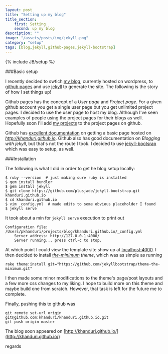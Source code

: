 ```yaml
---
layout: post
title: "Setting up my blog"
title_section:
    first: Setting
    second: up my blog
description: ""
image: "/assets/posts/img/jekyll.png"
category: "setup"
tags: [blog,jekyll,github-pages,jekyll-bootstrap]
---
```

{% include JB/setup %}

###Basic setup

I recently decided to swtich [my blog](http://techneekr.wordpress.com/), currently hosted on wordpress, to
[github pages](https://pages.github.com/) and use [jekyll](http://jekyllrb.com/) to generate the site. The
following is the story of how I set things up!

Github pages has the concept of a *User page* and *Project page*. For a given github account you get a single user page
but you get unlimited project pages. I decided to use the user page to host my blog. Although I've seen examples of
people using the project pages for their blogs as well. Hopefully soon I'll add
[my projects](http://ezapps.herokuapp.com/) to the project pages on github.

Github has [excellent documentation](https://pages.github.com/) on getting a basic page hosted
on *http://khanduri.github.io*. Github also has good documentation on *Blogging with jekyll*, but that's not the
route I took. I decided to use [jekyll-bootsrap](http://jekyllbootstrap.com/) which was easy to setup, as well.

###Installation

The following is what I did in order to get he blog setup locally:

    $ ruby --version  # just making sure ruby is installed
    $ gem install bundler
    $ gem install jekyll
    $ git clone https://github.com/plusjade/jekyll-bootstrap.git khanduri.github.io
    $ cd khanduri.github.io
    $ vim _config.yml  # made edits to some obvious placeholder I found
    $ jekyll serve

It took about a min for `jekyll serve` execution to print out

    Configuration file: /Users/pkhanduri/projects/blog/khanduri.github.io/_config.yml
        Server address: http://127.0.0.1:4000/
        Server running... press ctrl-c to stop.

At which point I could view the template site show up at [localhost:4000](http://localhost:4000). I then decided to
install *[the-minimum](https://github.com/jekyllbootstrap/theme-the-minimum) theme*, which was as simple as running

    rake theme:install git="https://github.com/jekyllbootstrap/theme-the-minimum.git"

I then made some minor modifications to the theme's page/post layouts and a few more css changes to my liking. I hope to
build more on this theme and maybe build one from scratch. However, that task is left for the future me to complete.

Finally, pushing this to github was

    git remote set-url origin git@github.com:khanduri/khanduri.github.io.git
    git push origin master

The blog soon appeared on [http://khanduri.github.io/](http://khanduri.github.io/)

regards
